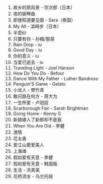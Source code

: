 1. 故乡的原风景 - 宗次郎（日本）
2. 夜的钢琴曲
3. 即使知道要见面 - Sara（泰国）
4. My All - 滨崎步（日本）
5. 半壶纱
6. 只要有你 - 孙楠/那英
7. Rain Drop - iu
8. Good Day - iu
9. 你的意义 - iu
10. 当爱已逝去 - iu
11. Traveling Light - Joel Hanson
12. How Do You Do - Befour
13. Dance With My Father - Luther Bandross
14. Penguin'S Game - Gelato
15. 小龙人 - 樊竹青
16. 敢问路在何方 - 蒋大为
17. 一生所爱 - 卢冠廷
18. Scarborough Fair - Sarah Brightman
19. Going Home - Kenny G
20. 新娘嫁人了新郎却不是我
21. When You Are Old - 李健
22. 渡情
23. 花太香
24. 爱江山更爱美人
25. 上海滩
26. 假如爱有天意 - 李健
27. 假如爱有天意 - 韩国版
28. 生活 - 洪真英
29. 花桥流水 - 乌兰托娅